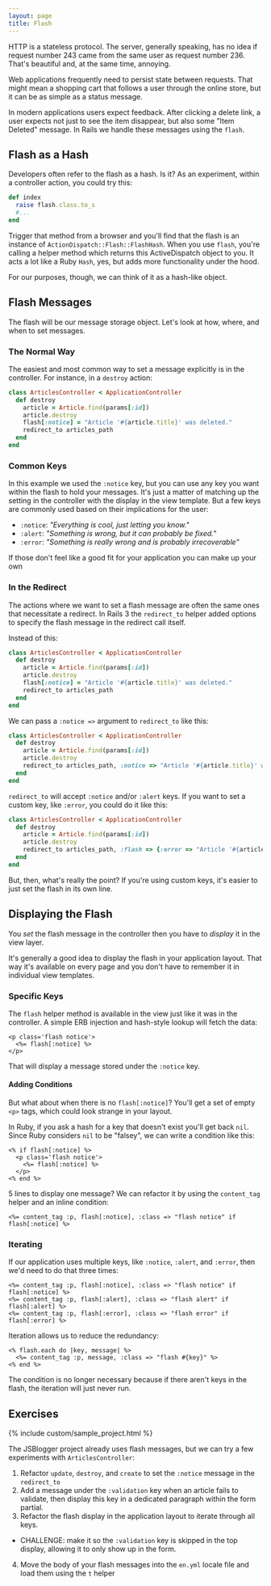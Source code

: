 ```yaml
---
layout: page
title: Flash
---
```


HTTP is a stateless protocol. The server, generally speaking, has no idea if request number 243 came from the same user as request number 236. That's beautiful and, at the same time, annoying.

Web applications frequently need to persist state between requests. That might mean a shopping cart that follows a user through the online store, but it can be as simple as a status message.

In modern applications users expect feedback. After clicking a delete link, a user expects not just to see the item disappear, but also some "Item Deleted" message. In Rails we handle these messages using the `flash`.
 
## Flash as a Hash

Developers often refer to the flash as a hash. Is it? As an experiment, within a controller action, you could try this:

```ruby
def index
  raise flash.class.to_s
  #...
end
```

Trigger that method from a browser and you'll find that the flash is an instance of `ActionDispatch::Flash::FlashHash`. When you use `flash`, you're calling a helper method which returns this ActiveDispatch object to you. It acts a lot like a Ruby `Hash`, yes, but adds more functionality under the hood.

For our purposes, though, we can think of it as a hash-like object.

## Flash Messages

The flash will be our message storage object. Let's look at how, where, and when to set messages.

### The Normal Way

The easiest and most common way to set a message explicitly is in the controller. For instance, in a `destroy` action:

```ruby
class ArticlesController < ApplicationController
  def destroy
    article = Article.find(params[:id])
    article.destroy
    flash[:notice] = "Article '#{article.title}' was deleted."
    redirect_to articles_path                
  end
end
```

### Common Keys

In this example we used the `:notice` key, but you can use any key you want within the flash to hold your messages. It's just a matter of matching up the setting in the controller with the display in the view template. But a few keys are commonly used based on their implications for the user:

* `:notice`: _"Everything is cool, just letting you know."_
* `:alert`: _"Something is wrong, but it can probably be fixed."_
* `:error`: _"Something is really wrong and is probably irrecoverable"_

If those don't feel like a good fit for your application you can make up your own

### In the Redirect

The actions where we want to set a flash message are often the same ones that necessitate a redirect. In Rails 3 the `redirect_to` helper added options to specify the flash message in the redirect call itself.

Instead of this:

```ruby
class ArticlesController < ApplicationController
  def destroy
    article = Article.find(params[:id])
    article.destroy
    flash[:notice] = "Article '#{article.title}' was deleted."
    redirect_to articles_path                
  end
end
```

We can pass a `:notice =>` argument to `redirect_to` like this:

```ruby
class ArticlesController < ApplicationController
  def destroy
    article = Article.find(params[:id])
    article.destroy
    redirect_to articles_path, :notice => "Article '#{article.title}' was deleted."
  end
end
```

`redirect_to` will accept `:notice` and/or `:alert` keys. If you want to set a custom key, like `:error`, you could do it like this:

```ruby
class ArticlesController < ApplicationController
  def destroy
    article = Article.find(params[:id])
    article.destroy
    redirect_to articles_path, :flash => {:error => "Article '#{article.title}' was deleted."}
  end
end
```

But, then, what's really the point? If you're using custom keys, it's easier to just set the flash in its own line.

## Displaying the Flash

You *set* the flash message in the controller then you have to *display* it in the view layer. 

It's generally a good idea to display the flash in your application layout. That way it's available on every page and you don't have to remember it in individual view templates.

### Specific Keys

The `flash` helper method is available in the view just like it was in the controller. A simple ERB injection and hash-style lookup will fetch the data:

```erb
<p class='flash notice'>
  <%= flash[:notice] %>
</p>
```

That will display a message stored under the `:notice` key.

#### Adding Conditions

But what about when there is no `flash[:notice]`? You'll get a set of empty `<p>` tags, which could look strange in your layout.
  
In Ruby, if you ask a hash for a key that doesn't exist you'll get back `nil`. Since Ruby considers `nil` to be "falsey", we can write a condition like this:

```erb
<% if flash[:notice] %>
  <p class='flash notice'>
    <%= flash[:notice] %>
  </p>
<% end %>
```

5 lines to display one message? We can refactor it by using the `content_tag` helper and an inline condition:

```erb
<%= content_tag :p, flash[:notice], :class => "flash notice" if flash[:notice] %>
```

### Iterating

If our application uses multiple keys, like `:notice`, `:alert`, and `:error`, then we'd need to do that three times:

```erb
<%= content_tag :p, flash[:notice], :class => "flash notice" if flash[:notice] %>
<%= content_tag :p, flash[:alert], :class => "flash alert" if flash[:alert] %>
<%= content_tag :p, flash[:error], :class => "flash error" if flash[:error] %>
```

Iteration allows us to reduce the redundancy:

```erb
<% flash.each do |key, message| %>
  <%= content_tag :p, message, :class => "flash #{key}" %>
<% end %>
```

The condition is no longer necessary because if there aren't keys in the flash, the iteration will just never run.

## Exercises

{% include custom/sample_project.html %}

The JSBlogger project already uses flash messages, but we can try a few experiments with `ArticlesController`:

1. Refactor `update`, `destroy`, and `create` to set the `:notice` message in the `redirect_to`
2. Add a message under the `:validation` key when an article fails to validate, then display this key in a dedicated paragraph within the form partial.
3. Refactor the flash display in the application layout to iterate through all keys.
  * CHALLENGE: make it so the `:validation` key is skipped in the top display, allowing it to only show up in the form.
4. Move the body of your flash messages into the `en.yml` locale file and load them using the `t` helper